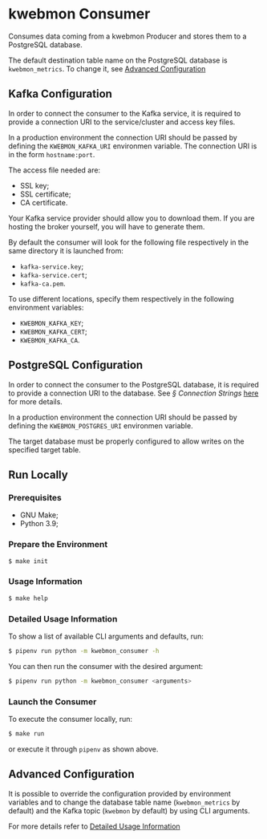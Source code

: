 # kwebmon Consumer

Consumes data coming from a kwebmon Producer and stores them to a PostgreSQL
database.

The default destination table name on the PostgreSQL database is
`kwebmon_metrics`. To change it, see [Advanced
Configuration](#advanced-configuration)

## Kafka Configuration

In order to connect the consumer to the Kafka service, it is required to
provide a connection URI to the service/cluster and access key files.

In a production environment the connection URI should be passed by defining
the `KWEBMON_KAFKA_URI` environmen variable. The connection URI is in the
form `hostname:port`.

The access file needed are:

* SSL key;
* SSL certificate;
* CA certificate.

Your Kafka service provider should allow you to download them. If you are
hosting the broker yourself, you will have to generate them.

By default the consumer will look for the following file respectively in the
same directory it is launched from:

* `kafka-service.key`;
* `kafka-service.cert`;
* `kafka-ca.pem`.

To use different locations, specify them respectively in the following
environment variables:

* `KWEBMON_KAFKA_KEY`;
* `KWEBMON_KAFKA_CERT`;
* `KWEBMON_KAFKA_CA`.

## PostgreSQL Configuration

In order to connect the consumer to the PostgreSQL database, it is required
to provide a connection URI to the database. See _§ Connection Strings_
[here](https://www.postgresql.org/docs/current/libpq-connect.html) for more
details.

In a production environment the connection URI should be passed by defining
the `KWEBMON_POSTGRES_URI` environmen variable.

The target database must be properly configured to allow writes on the
specified target table.

## Run Locally

### Prerequisites

* GNU Make;
* Python 3.9;

### Prepare the Environment

```sh
$ make init
```

### Usage Information

```sh
$ make help
```

### Detailed Usage Information

To show a list of available CLI arguments and defaults, run:

```sh
$ pipenv run python -m kwebmon_consumer -h
```

You can then run the consumer with the desired argument:

```sh
$ pipenv run python -m kwebmon_consumer <arguments>
```

### Launch the Consumer

To execute the consumer locally, run:

```sh
$ make run
```

or execute it through `pipenv` as shown above.

## Advanced Configuration

It is possible to override the configuration provided by environment
variables and to change the database table name (`kwebmon_metrics` by
default) and the Kafka topic (`kwebmon` by default) by using CLI arguments.

For more details refer to
[Detailed Usage Information](#detailed-usage-information)
